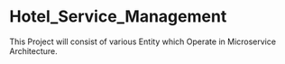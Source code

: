 # Hotel_Service_Management
This Project will consist of various Entity which Operate in Microservice Architecture.
